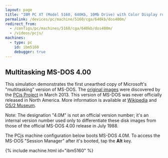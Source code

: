 ```yaml
---
layout: page
title: "IBM PC XT (Model 5160, 640Kb, 10Mb Drive) with Color Display running Multitasking MS-DOS 4.00"
permalink: /devices/pc/machine/5160/cga/640kb/dos400m/
redirect_from:
  - /configs/pc/machines/5160/cga/640kb/dos400m/
  - /videos/pcjs/
machines:
  - type: pc
    id: ibm5160
    debugger: true
---
```


Multitasking MS-DOS 4.00
---

This simulation demonstrates the first unearthed copy of Microsoft's "multitasking" version of MS-DOS.
The [original images](/disks/pc/dos/microsoft/4.0M/) were discovered by the [PCjs Project](/docs/about/) in March 2013.
This version of MS-DOS was never officially released in North America.  More information is available at
[Wikipedia](http://en.wikipedia.org/wiki/Multi-tasking_MS-DOS_4.0) and [OS/2 Museum](http://www.os2museum.com/wp/?p=1769).

Note: The designation "4.0M" is not an official version number; it's an internal version number used only to
differentiate these disk images from those of the official MS-DOS 4.00 release in July 1988. 

The PCjs machine configuration below boots MS-DOS 4.0M.  To access the MS-DOS "Session Manager" after it's booted,
tap the **Alt** key.

{% include machine.html id="ibm5160" %}
